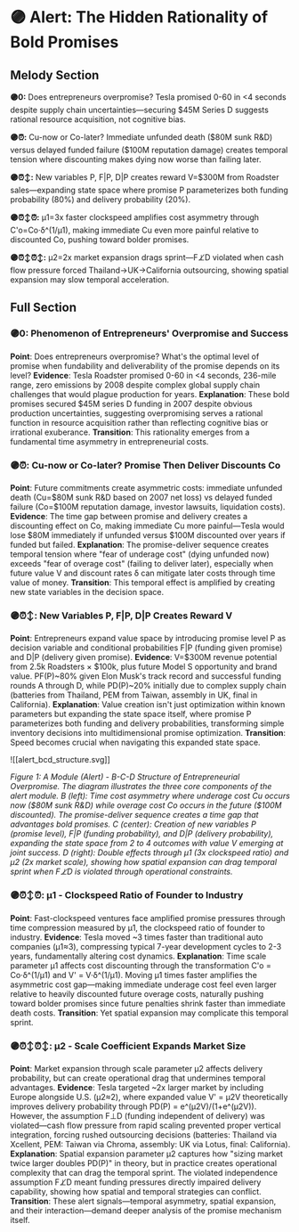 # 🟣 Alert: The Hidden Rationality of Bold Promises

## Melody Section

**🟣0:** Does entrepreneurs overpromise? Tesla promised 0-60 in <4 seconds despite supply chain uncertainties—securing $45M Series D suggests rational resource acquisition, not cognitive bias.

**🟣⏰:** Cu-now or Co-later? Immediate unfunded death ($80M sunk R&D) versus delayed funded failure ($100M reputation damage) creates temporal tension where discounting makes dying now worse than failing later.

**🟣⏰↕️:** New variables P, F|P, D|P creates reward V=$300M from Roadster sales—expanding state space where promise P parameterizes both funding probability (80%) and delivery probability (20%).

**🟣⏰↕️⏰:** μ1=3x faster clockspeed amplifies cost asymmetry through C'o=Co·δ^(1/μ1), making immediate Cu even more painful relative to discounted Co, pushing toward bolder promises.

**🟣⏰↕️⏰↕️:** μ2=2x market expansion drags sprint—F⊥̸D violated when cash flow pressure forced Thailand→UK→California outsourcing, showing spatial expansion may slow temporal acceleration.

## Full Section

### 🟣0: Phenomenon of Entrepreneurs' Overpromise and Success

**Point**: Does entrepreneurs overpromise? What's the optimal level of promise when fundability and deliverability of the promise depends on its level? **Evidence**: Tesla Roadster promised 0-60 in <4 seconds, 236-mile range, zero emissions by 2008 despite complex global supply chain challenges that would plague production for years. **Explanation**: These bold promises secured $45M series D funding in 2007 despite obvious production uncertainties, suggesting overpromising serves a rational function in resource acquisition rather than reflecting cognitive bias or irrational exuberance. **Transition**: This rationality emerges from a fundamental time asymmetry in entrepreneurial costs.

### 🟣⏰: Cu-now or Co-later? Promise Then Deliver Discounts Co

**Point**: Future commitments create asymmetric costs: immediate unfunded death (Cu=$80M sunk R&D based on 2007 net loss) vs delayed funded failure (Co=$100M reputation damage, investor lawsuits, liquidation costs). **Evidence**: The time gap between promise and delivery creates a discounting effect on Co, making immediate Cu more painful—Tesla would lose $80M immediately if unfunded versus $100M discounted over years if funded but failed. **Explanation**: The promise-deliver sequence creates temporal tension where "fear of underage cost" (dying unfunded now) exceeds "fear of overage cost" (failing to deliver later), especially when future value V and discount rates δ can mitigate later costs through time value of money. **Transition**: This temporal effect is amplified by creating new state variables in the decision space.

### 🟣⏰↕️: New Variables P, F|P, D|P Creates Reward V

**Point**: Entrepreneurs expand value space by introducing promise level P as decision variable and conditional probabilities F|P (funding given promise) and D|P (delivery given promise). **Evidence**: V=$300M revenue potential from 2.5k Roadsters × $100k, plus future Model S opportunity and brand value. PF(P)~80% given Elon Musk's track record and successful funding rounds A through D, while PD(P)~20% initially due to complex supply chain (batteries from Thailand, PEM from Taiwan, assembly in UK, final in California). **Explanation**: Value creation isn't just optimization within known parameters but expanding the state space itself, where promise P parameterizes both funding and delivery probabilities, transforming simple inventory decisions into multidimensional promise optimization. **Transition**: Speed becomes crucial when navigating this expanded state space.

![[alert_bcd_structure.svg]]

*Figure 1: A Module (Alert) - B-C-D Structure of Entrepreneurial Overpromise. The diagram illustrates the three core components of the alert module. B (left): Time cost asymmetry where underage cost Cu occurs now ($80M sunk R&D) while overage cost Co occurs in the future ($100M discounted). The promise-deliver sequence creates a time gap that advantages bold promises. C (center): Creation of new variables P (promise level), F|P (funding probability), and D|P (delivery probability), expanding the state space from 2 to 4 outcomes with value V emerging at joint success. D (right): Double effects through μ1 (3x clockspeed ratio) and μ2 (2x market scale), showing how spatial expansion can drag temporal sprint when F⊥̸D is violated through operational constraints.*

### 🟣⏰↕️⏰: μ1 - Clockspeed Ratio of Founder to Industry

**Point**: Fast-clockspeed ventures face amplified promise pressures through time compression measured by μ1, the clockspeed ratio of founder to industry. **Evidence**: Tesla moved ~3 times faster than traditional auto companies (μ1≈3), compressing typical 7-year development cycles to 2-3 years, fundamentally altering cost dynamics. **Explanation**: Time scale parameter μ1 affects cost discounting through the transformation C'o = Co·δ^(1/μ1) and V' = V·δ^(1/μ1). Moving μ1 times faster amplifies the asymmetric cost gap—making immediate underage cost feel even larger relative to heavily discounted future overage costs, naturally pushing toward bolder promises since future penalties shrink faster than immediate death costs. **Transition**: Yet spatial expansion may complicate this temporal sprint.

### 🟣⏰↕️⏰↕️: μ2 - Scale Coefficient Expands Market Size

**Point**: Market expansion through scale parameter μ2 affects delivery probability, but can create operational drag that undermines temporal advantages. **Evidence**: Tesla targeted ~2x larger market by including Europe alongside U.S. (μ2≈2), where expanded value V' = μ2V theoretically improves delivery probability through PD(P) = e^(μ2V)/(1+e^(μ2V)). However, the assumption F⊥D (funding independent of delivery) was violated—cash flow pressure from rapid scaling prevented proper vertical integration, forcing rushed outsourcing decisions (batteries: Thailand via Xcellent, PEM: Taiwan via Chroma, assembly: UK via Lotus, final: California). **Explanation**: Spatial expansion parameter μ2 captures how "sizing market twice larger doubles PD(P)" in theory, but in practice creates operational complexity that can drag the temporal sprint. The violated independence assumption F⊥̸D meant funding pressures directly impaired delivery capability, showing how spatial and temporal strategies can conflict. **Transition**: These alert signals—temporal asymmetry, spatial expansion, and their interaction—demand deeper analysis of the promise mechanism itself.
